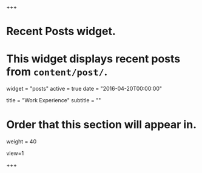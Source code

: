 +++
# Recent Posts widget.
# This widget displays recent posts from `content/post/`.
widget = "posts"
active = true
date = "2016-04-20T00:00:00"

title = "Work Experience"
subtitle = ""

# Order that this section will appear in.
weight = 40

view=1
     

+++


